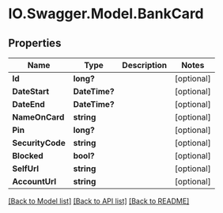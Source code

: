# IO.Swagger.Model.BankCard
## Properties

Name | Type | Description | Notes
------------ | ------------- | ------------- | -------------
**Id** | **long?** |  | [optional] 
**DateStart** | **DateTime?** |  | [optional] 
**DateEnd** | **DateTime?** |  | [optional] 
**NameOnCard** | **string** |  | [optional] 
**Pin** | **long?** |  | [optional] 
**SecurityCode** | **string** |  | [optional] 
**Blocked** | **bool?** |  | [optional] 
**SelfUrl** | **string** |  | [optional] 
**AccountUrl** | **string** |  | [optional] 

[[Back to Model list]](../README.md#documentation-for-models) [[Back to API list]](../README.md#documentation-for-api-endpoints) [[Back to README]](../README.md)

